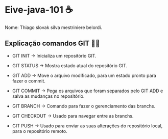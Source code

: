 # Eive-java-101 :coffee:

Nome: Thiago slovak silva mestriniere belordi. 



## Explicação comandos GIT :man_teacher:	

- GIT INIT -> Inicializa um repositório GIT.

- GIT STATUS -> Mostra estado atual do repositório GIT.

- GIT ADD -> Move o arquivo modificado, para um estado pronto para fazer o commit.

- GIT COMMIT -> Pega os arquivos que foram separados pelo GIT ADD e salva as mudanças no repositório.

- GIT BRANCH -> Comando para fazer o gerenciamento das branchs.

- GIT CHECKOUT -> Usado para navegar entre as branchs.

- GIT PUSH -> Usado para enviar as suas alterações do repositório local, para o repositório remoto.